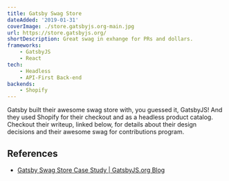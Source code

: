 ```yaml
---
title: Gatsby Swag Store
dateAdded: '2019-01-31'
coverImage: ./store.gatsbyjs.org-main.jpg
url: https://store.gatsbyjs.org/
shortDescription: Great swag in exhange for PRs and dollars.
frameworks:
    - GatsbyJS
    - React
tech:
    - Headless
    - API-First Back-end
backends:
    - Shopify
---
```


Gatsby built their awesome swag store with, you guessed it, GatsbyJS!  And they used Shopify for their checkout and as a headless product catalog.  Checkout their writeup, linked below, for details about their design decisions and their awesome swag for contributions program.

## References

* [Gatsby Swag Store Case Study | GatsbyJS.org Blog](https://www.gatsbyjs.org/blog/2019-01-24-swag-store/)

